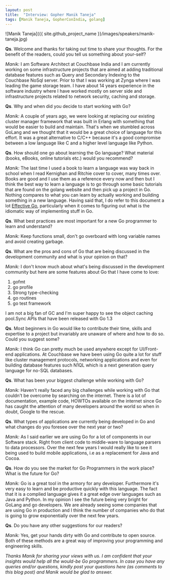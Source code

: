 ```yaml
---
layout: post
title:  "Interview: Gopher Manik Taneja"
tags: [Manik Taneja, GopherConIndia, golang]
---
```


![Manik Taneja]({{ site.github_project_name }}/images/speakers/manik-taneja.jpg)

**Qs**. Welcome and thanks for taking out time to share your thoughts. For the benefit of the readers, could you tell us something about your-self?

_Manik:_ I am Software Architect at Couchbase India and I am currently working on some infrastructure projects that are aimed at adding traditional database features such as Query and Secondary Indexing to the Couchbase NoSql server. Prior to that I was working at Zynga where I was leading the game storage team. I have about 14 years experience in the software industry where I have worked mostly on server side and infrastructure projects related to network security, caching and storage.

**Qs**. Why and when did you decide to start working with Go?

_Manik:_ A couple of years ago, we were looking at replacing our existing cluster manager framework that was built in Erlang with something that would be easier to build and maintain. That's when we stumbled across GoLang and we thought that it would be a great choice of language for this effort. It was a great alternative to C/C++ because it's a good compromise between a low language like C and a higher level language like Python.

**Qs**. How should one go about learning the Go language? What material (books, eBooks, online tutorials etc.) would you recommend?

_Manik:_ The last time I used a book to learn a language was way back in school when I read Kernighan and Ritchie cover to cover, many times over. Books are good and I use them as a reference every now and then but I think the best way to learn a language is to go through some basic tutorials that are found on the golang website and then pick up a project in Go. Nothing compares to what you can learn by actually working and building something in a new language. Having said that, I do refer to this document a lot [Effective Go](https://golang.org/doc/effective_go.html), particularly when it comes to figuring out what is the idiomatic way of implementing stuff in Go.

**Qs**. What best practices are most important for a new Go programmer to learn and understand?

_Manik:_ Keep functions small, don't go overboard with long variable names and avoid creating garbage.

**Qs**. What are the pros and cons of Go that are being discussed in the development community and what is your opinion on that?

_Manik:_ I don't know much about what's being discussed in the development community but here are some features about Go that I have come to love:

1. gofmt
2. go profile
3. Strong type-checking 
4. go routines 
5. go test framework

I am not a big fan of GC and I'm super happy to see the object caching pool.Sync APIs that have been released with Go 1.3

**Qs**. Most beginners in Go would like to contribute their time, skills and expertise to a project but invariably are unaware of where and how to do so. Could you suggest some?

_Manik:_ I think Go can pretty much be used anywhere except for UI/Front-end applications. At Couchbase we have been using Go quite a lot for stuff like cluster management protocols, networking applications and even for building database features such N1QL which is a next generation query language for no-SQL databases.

**Qs**. What has been your biggest challenge while working with Go?

_Manik:_ Haven't really faced any big challenges while working with Go that couldn't be overcome by searching on the internet. There is a lot of documentation, example code, HOWTOs available on the internet since Go has caught the attention of many developers around the world so when in doubt, Google to the rescue.

**Qs**. What types of applications are currently being developed in Go and what changes do you foresee over the next year or two?

_Manik:_ As I said earlier we are using Go for a lot of components in our Software stack. Right from client code to middle-ware to language parsers to data processors. Over the next few years I would really like to see it being used to build mobile applications, i.e as a replacement for Java and Cocoa.

**Qs**. How do you see the market for Go Programmers in the work place? What is the future for Go?

_Manik:_ Go is a great tool in the armory for any developer. Furthermore it's very easy to learn and be productive quickly with this language. The fact that it is a complied language gives it a great edge over languages such as Java and Python. In my opinion I see the future being very bright for GoLang and go developers. We are already seeing some companies that are using Go in production and I think the number of companies who do that is going to grow exponentially over the next few years.

**Qs**. Do you have any other suggestions for our readers?

_Manik:_ Yes, get your hands dirty with Go and contribute to open source. Both of these methods are a great way of improving your programming and engineering skills.

_Thanks Manik for sharing your views with us. I am confident that your insights would help all the would-be Go programmers. In case you have any queries and/or questions, kindly post your questions here (as comments to this blog post) and Manik would be glad to answer._
